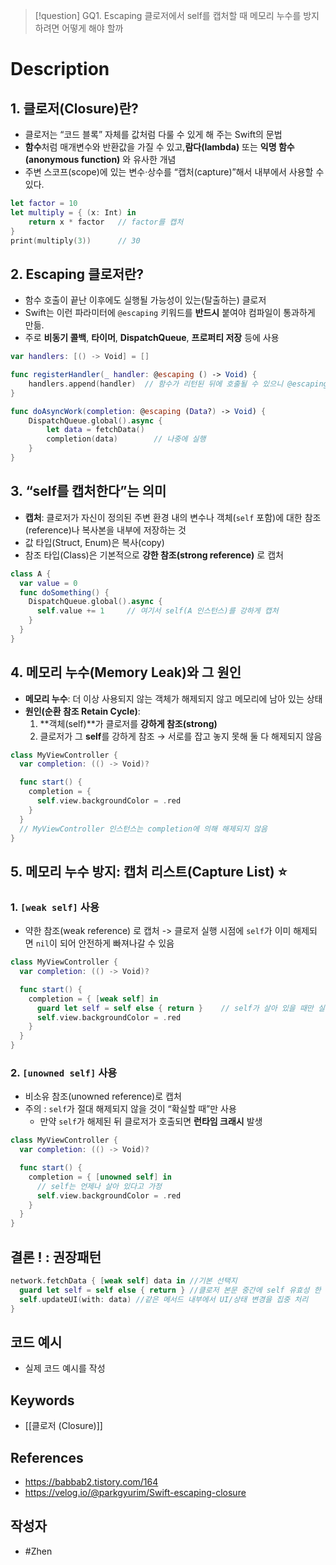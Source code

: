 
>[!question]
>GQ1.  Escaping 클로저에서 self를 캡처할 때 메모리 누수를 방지하려면 어떻게 해야 할까

# Description

## 1. 클로저(Closure)란?
- 클로저는 “코드 블록” 자체를 값처럼 다룰 수 있게 해 주는 Swift의 문법
- **함수**처럼 매개변수와 반환값을 가질 수 있고,**람다(lambda)** 또는 **익명 함수(anonymous function)** 와 유사한 개념
- 주변 스코프(scope)에 있는 변수·상수를 “캡처(capture)”해서 내부에서 사용할 수 있다.

```swift
let factor = 10
let multiply = { (x: Int) in
    return x * factor   // factor를 캡처
}
print(multiply(3))      // 30

```

## 2. Escaping 클로저란?
- 함수 호출이 끝난 이후에도 실행될 가능성이 있는(탈출하는) 클로저
- Swift는 이런 파라미터에 `@escaping` 키워드를 **반드시** 붙여야 컴파일이 통과하게 만듦. 
- 주로 **비동기 콜백**, **타이머**, **DispatchQueue**, **프로퍼티 저장** 등에 사용

```swift
var handlers: [() -> Void] = []

func registerHandler(_ handler: @escaping () -> Void) {
    handlers.append(handler)  // 함수가 리턴된 뒤에 호출될 수 있으니 @escaping
}

func doAsyncWork(completion: @escaping (Data?) -> Void) {
    DispatchQueue.global().async {
        let data = fetchData()
        completion(data)        // 나중에 실행
    }
}

```

## 3. “self를 캡처한다”는 의미
- **캡처**: 클로저가 자신이 정의된 주변 환경 내의 변수나 객체(`self` 포함)에 대한 참조(reference)나 복사본을 내부에 저장하는 것
- 값 타입(Struct, Enum)은 복사(copy)
- 참조 타입(Class)은 기본적으로 **강한 참조(strong reference)** 로 캡처

```swift
class A {
  var value = 0
  func doSomething() {
    DispatchQueue.global().async {
      self.value += 1     // 여기서 self(A 인스턴스)를 강하게 캡처
    }
  }
}
```

## 4. 메모리 누수(Memory Leak)와 그 원인
- **메모리 누수**: 더 이상 사용되지 않는 객체가 해제되지 않고 메모리에 남아 있는 상태
- **원인(순환 참조 Retain Cycle)**:
	1. **객체(self)**가 클로저를 **강하게 참조(strong)**
	2. 클로저가 그 **self**를 강하게 참조  → 서로를 잡고 놓지 못해 둘 다 해제되지 않음

```swift
class MyViewController {
  var completion: (() -> Void)?

  func start() {
    completion = {
      self.view.backgroundColor = .red
    }
  }
  // MyViewController 인스턴스는 completion에 의해 해제되지 않음
}

```


## 5. 메모리 누수 방지: 캡처 리스트(Capture List) ⭐️
### 1. `[weak self]` 사용
- 약한 참조(weak reference) 로 캡처 -> 클로저 실행 시점에 `self`가 이미 해제되면 `nil`이 되어 안전하게 빠져나갈 수 있음

```swift
class MyViewController {
  var completion: (() -> Void)?

  func start() {
    completion = { [weak self] in
      guard let self = self else { return }    // self가 살아 있을 때만 실행
      self.view.backgroundColor = .red
    }
  }
}
```

### 2. `[unowned self]` 사용
- 비소유 참조(unowned reference)로 캡처
- 주의 : `self`가 절대 해제되지 않을 것이 “확실할 때”만 사용
    - 만약 `self`가 해제된 뒤 클로저가 호출되면 **런타임 크래시** 발생

```swift
class MyViewController {
  var completion: (() -> Void)?

  func start() {
    completion = { [unowned self] in
      // self는 언제나 살아 있다고 가정
      self.view.backgroundColor = .red
    }
  }
}
```

## 결론 ! : 권장패턴 


```swift
network.fetchData { [weak self] data in //기본 선택지
  guard let self = self else { return } //클로저 본문 중간에 self 유효성 한 번만 체크
  self.updateUI(with: data) //같은 메서드 내부에서 UI/상태 변경을 집중 처리
}

```


## 코드 예시
+ 실제 코드 예시를 작성

## Keywords
+ [[클로저 (Closure)]]

## References
- https://babbab2.tistory.com/164
- https://velog.io/@parkgyurim/Swift-escaping-closure

## 작성자
- #Zhen 